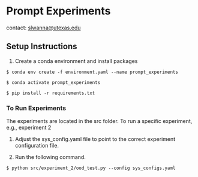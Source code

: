 # Prompt Experiments
contact: slwanna@utexas.edu 

## Setup Instructions

1. Create a conda environment and install packages

```$ conda env create -f environment.yaml --name prompt_experiments```

```$ conda activate prompt_experiments```

```$ pip install -r requirements.txt```

### To Run Experiments

The experiments are located in the src folder. To run a specific experiment, e.g., experiment 2

1. Adjust the sys_config.yaml file to point to the correct experiment configuration file.

2. Run the following command.

```$ python src/experiment_2/ood_test.py --config sys_configs.yaml```
